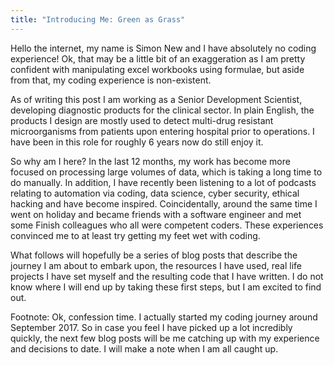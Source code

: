 ```yaml
---
title: "Introducing Me: Green as Grass"
---
```


Hello the internet, my name is Simon New and I have absolutely no coding experience! Ok, that may be a little bit of an exaggeration as I am pretty confident with manipulating excel workbooks using formulae, but aside from that, my coding experience is non-existent.

As of writing this post I am working as a Senior Development Scientist, developing diagnostic products for the clinical sector. In plain English, the products I design are mostly used to detect multi-drug resistant microorganisms from patients upon entering hospital prior to operations. I have been in this role for roughly 6 years now do still enjoy it. 

So why am I here? In the last 12 months, my work has become more focused on processing large volumes of data, which is taking a long time to do manually. In addition, I have recently been listening to a lot of podcasts relating to automation via coding, data science, cyber security, ethical hacking and have become inspired. Coincidentally, around the same time I went on holiday and became friends with a software engineer and met some Finish colleagues who all were competent coders. These experiences convinced me to at least try getting my feet wet with coding.

What follows will hopefully be a series of blog posts that describe the journey I am about to embark upon, the resources I have used, real life projects I have set myself and the resulting code that I have written. I do not know where I will end up by taking these first steps, but I am excited to find out.


Footnote: Ok, confession time. I actually started my coding journey around September 2017. So in case you feel I have picked up a lot incredibly quickly, the next few blog posts will be me catching up with my experience and decisions to date. I will make a note when I am all caught up.



